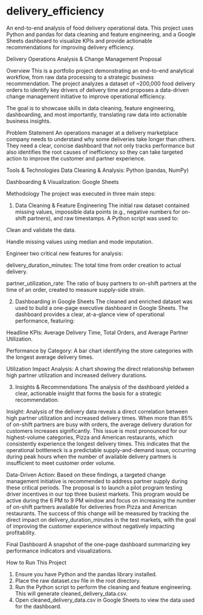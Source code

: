 # delivery_efficiency
An end-to-end analysis of food delivery operational data. This project uses Python and pandas for data cleaning and feature engineering, and a Google Sheets dashboard to visualize KPIs and provide actionable recommendations for improving delivery efficiency.

Delivery Operations Analysis & Change Management Proposal

Overview
This is a portfolio project demonstrating an end-to-end analytical workflow, from raw data processing to a strategic business recommendation. The project analyzes a dataset of ~200,000 food delivery orders to identify key drivers of delivery time and proposes a data-driven change management initiative to improve operational efficiency.

The goal is to showcase skills in data cleaning, feature engineering, dashboarding, and most importantly, translating raw data into actionable business insights.

Problem Statement
An operations manager at a delivery marketplace company needs to understand why some deliveries take longer than others. They need a clear, concise dashboard that not only tracks performance but also identifies the root causes of inefficiency so they can take targeted action to improve the customer and partner experience.

Tools & Technologies
Data Cleaning & Analysis: Python (pandas, NumPy)

Dashboarding & Visualization: Google Sheets

Methodology
The project was executed in three main steps:

1. Data Cleaning & Feature Engineering
The initial raw dataset contained missing values, impossible data points (e.g., negative numbers for on-shift partners), and raw timestamps. A Python script was used to:

Clean and validate the data.

Handle missing values using median and mode imputation.

Engineer two critical new features for analysis:

delivery_duration_minutes: The total time from order creation to actual delivery.

partner_utilization_rate: The ratio of busy partners to on-shift partners at the time of an order, created to measure supply-side strain.

2. Dashboarding in Google Sheets
The cleaned and enriched dataset was used to build a one-page executive dashboard in Google Sheets. The dashboard provides a clear, at-a-glance view of operational performance, featuring:

Headline KPIs: Average Delivery Time, Total Orders, and Average Partner Utilization.

Performance by Category: A bar chart identifying the store categories with the longest average delivery times.

Utilization Impact Analysis: A chart showing the direct relationship between high partner utilization and increased delivery durations.

3. Insights & Recommendations
The analysis of the dashboard yielded a clear, actionable insight that forms the basis for a strategic recommendation.

Insight:
Analysis of the delivery data reveals a direct correlation between high partner utilization and increased delivery times. When more than 85% of on-shift partners are busy with orders, the average delivery duration for customers increases significantly. This issue is most pronounced for our highest-volume categories, Pizza and American restaurants, which consistently experience the longest delivery times. This indicates that the operational bottleneck is a predictable supply-and-demand issue, occurring during peak hours when the number of available delivery partners is insufficient to meet customer order volume.

Data-Driven Action:
Based on these findings, a targeted change management initiative is recommended to address partner supply during these critical periods. The proposal is to launch a pilot program testing driver incentives in our top three busiest markets. This program would be active during the 6 PM to 9 PM window and focus on increasing the number of on-shift partners available for deliveries from Pizza and American restaurants. The success of this change will be measured by tracking the direct impact on delivery_duration_minutes in the test markets, with the goal of improving the customer experience without negatively impacting profitability.

Final Dashboard
A snapshot of the one-page dashboard summarizing key performance indicators and visualizations.

How to Run This Project
1. Ensure you have Python and the pandas library installed.
2. Place the raw dataset.csv file in the root directory.
3. Run the Python script to perform the cleaning and feature engineering. This will generate cleaned_delivery_data.csv.
4. Open cleaned_delivery_data.csv in Google Sheets to view the data used for the dashboard.
